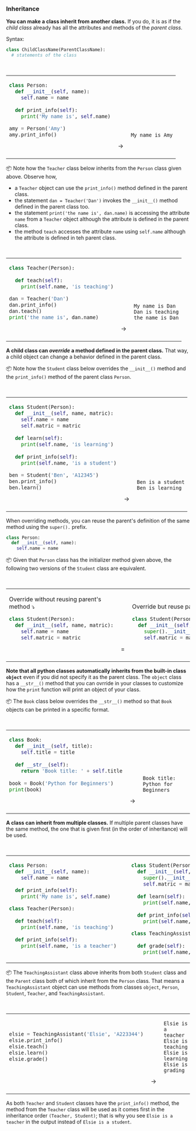 ### Inheritance

**You can make a class <tooltip content="define a new class based on an existing class">inherit</tooltip> from another class.** If you do, it is as if the <tooltip content="the new class">_child class_</tooltip> already has all the attributes and methods of the <tooltip content="the class that was inherited from">_parent class_</tooltip>.

Syntax:
```python
class ChildClassName(ParentClassName):
  # statements of the class
```

<tip-box> 

<table> 
<tr>
  <td>

```python
class Person:
  def __init__(self, name):
    self.name = name
    
  def print_info(self):
    print('My name is', self.name)

amy = Person('Amy')
amy.print_info()
```
  </td>
  <td valign="bottom">&nbsp;→&nbsp;<br><br></td>
  <td valign="bottom">

```
My name is Amy
```
  </td>
</tr>
</table>

:package: Note how the `Teacher` class below inherits from the `Person` class given above. Observe how,
 * a `Teacher` object can use the `print_info()` method defined in the parent class.
 * the statement `dan = Teacher('Dan')` invokes the `__init__()` method defined in the parent class too.
 * the statement `print('the name is', dan.name)` is accessing the attribute `name` from a `Teacher` object although the attribute is defined in the parent class.
 * the method `teach` accesses the attribute `name` using `self.name` although the attribute is defined in teh parent class.

<table> 
<tr>
  <td>

```python
class Teacher(Person):
  
  def teach(self):
    print(self.name, 'is teaching')

dan = Teacher('Dan')
dan.print_info()
dan.teach()
print('the name is', dan.name)
```
  </td>
  <td valign="bottom">&nbsp;→&nbsp;<br><br></td>
  <td valign="bottom">

```
My name is Dan
Dan is teaching
the name is Dan
```
  </td>
</tr>
</table>

</tip-box>

<panel type="danger" header=":muscle: Exercise: Add `Fish` Class" expanded no-close>
  <include src="e-addFishClass.md" />
</panel><p/>

**A child class can _override_ a method defined in the parent class.** That way, a child object can change a behavior defined in the parent class.

<tip-box> 

:package: Note how the `Student` class below overrides the `__init__()` method and the `print_info()` method of the parent class `Person`.  

<table> 
<tr>
  <td>

```python
class Student(Person):
  def __init__(self, name, matric):
    self.name = name
    self.matric = matric
    
  def learn(self):
    print(self.name, 'is learning')
    
  def print_info(self):
    print(self.name, 'is a student')

ben = Student('Ben', 'A12345')
ben.print_info()
ben.learn()
```
  </td>
  <td valign="bottom">&nbsp;→&nbsp;<br><br></td>
  <td valign="bottom">

```
Ben is a student
Ben is learning
```
  </td>
</tr>
</table>

</tip-box>

When overriding methods, you can reuse the parent's definition of the same method using the `super().` prefix.

<tip-box> 


```python
class Person:
  def __init__(self, name):
    self.name = name
```
:package: Given that `Person` class has the initializer method given above, the following two versions of the `Student` class are equivalent.

<table> 
<tr>
  <td>

Override without reusing parent's method :arrow_heading_down:
```python
class Student(Person):
  def __init__(self, name, matric):
    self.name = name
    self.matric = matric
```
  </td>
  <td valign="bottom">&nbsp;=&nbsp;<br><br></td>
  <td valign="bottom">

Override but reuse parent's method :arrow_heading_down:
```python
class Student(Person):
  def __init__(self, name, matric):
    super().__init__(name) # reuse parent's method
    self.matric = matric
```
  </td>
</tr>
</table>

</tip-box>

<panel type="danger" header=":muscle: Exercise: Add `FlightlessBird` Class" expanded no-close>
  <include src="e-addFlightlessBirdClass.md" />
</panel><p/>


**Note that all python classes automatically inherits from the built-in class `object`** even if you did not specify it as the parent class. The `object` class has a `__str__()` method that you can ovrride in your classes to customize how the `print` function will print an object of your class.

<tip-box> 

:package: The `Book` class below overrides the `__str__()` method so that `Book` objects can be printed in a specific format.

<table> 
<tr>
  <td>

```python
class Book:
  def __init__(self, title):
    self.title = title
    
  def __str__(self):
    return 'Book title: ' + self.title
    
book = Book('Python for Beginners')
print(book)
```
  </td>
  <td valign="bottom">&nbsp;→&nbsp;<br><br></td>
  <td valign="bottom">

```
Book title: Python for Beginners
```
  </td>
</tr>
</table>

</tip-box>

<panel type="danger" header=":muscle: Exercise: Override `__str__()` Method" expanded no-close>
  <include src="e-overrideStr.md" />
</panel><p/>


**A class can inherit from multiple classes.** If multiple parent classes have the same method, the one that is given first (in the order of inheritance) will be used.

<tip-box> 



<table> 
<tr>
  <td>

```python
class Person:
  def __init__(self, name):
    self.name = name
    
  def print_info(self):
    print('My name is', self.name)
```
```python
class Teacher(Person):
  
  def teach(self):
    print(self.name, 'is teaching')
    
  def print_info(self):
    print(self.name, 'is a teacher')
    
```
  </td>
  <td valign="bottom">&nbsp;&nbsp;<br><br></td>
  <td>

```python
class Student(Person):
  def __init__(self, name, matric):
    super().__init__(name)
    self.matric = matric
    
  def learn(self):
    print(self.name, 'is learning')
    
  def print_info(self):
    print(self.name, 'is a student')
```
```python
class TeachingAssistant(Teacher, Student):
  
  def grade(self):
    print(self.name, 'is grading')
```
  </td>
  </tr>
</table>

:package: The `TeachingAssistant` class above inherits from both `Student` class and the `Parent` class both of which inherit from the `Person` class. That means a `TeachingAssistant` object can use methods from classes `object`, `Person`, `Student`, `Teacher`, and `TeachingAssistant`.

<table>
  <tr>
  <td>

```python
elsie = TeachingAssistant('Elsie', 'A223344')
elsie.print_info()
elsie.teach()
elsie.learn()
elsie.grade()
```
  </td>
  <td valign="bottom">&nbsp;→&nbsp;<br><br></td>
  <td valign="bottom">

```
Elsie is a teacher
Elsie is teaching
Elsie is learning
Elsie is grading
```
  </td>
</tr>
</table>

As both `Teacher` and `Student` classes have the `print_info()` method, the method from the `Teacher` class will be used as it comes first in the inheritance order `(Teacher, Student)`; that is why you see `Elsie is a teacher` in the output instead of `Elsie is a student`.

</tip-box>

<panel type="danger" header=":muscle: Exercise: Add `SmartPhone` Class" expanded no-close>
  <include src="e-addSmartPhoneClass.md" />
</panel><p/>